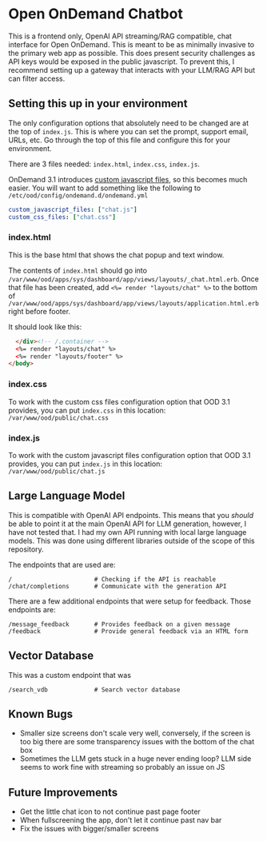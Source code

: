 # Open OnDemand Chatbot
This is a frontend only, OpenAI API streaming/RAG compatible, chat interface for Open OnDemand. This is meant to be as minimally invasive to the primary web app as possible. This does present security challenges as API keys would be exposed in the public javascript. To prevent this, I recommend setting up a gateway that interacts with your LLM/RAG API but can filter access.

## Setting this up in your environment
The only configuration options that absolutely need to be changed are at the top of `index.js`. This is where you can set the prompt, support email, URLs, etc. Go through the top of this file and configure this for your environment.

There are 3 files needed: `index.html`, `index.css`, `index.js`.

OnDemand 3.1 introduces [custom javascript files](https://osc.github.io/ood-documentation/latest/release-notes/v3.1-release-notes.html?highlight=custom_javascript_files#custom-javascript-files), so this becomes much easier. You will want to add something like the following to `/etc/ood/config/ondemand.d/ondemand.yml`
```yml
custom_javascript_files: ["chat.js"]
custom_css_files: ["chat.css"]
```

### index.html
This is the base html that shows the chat popup and text window.

The contents of `index.html` should go into `/var/www/ood/apps/sys/dashboard/app/views/layouts/_chat.html.erb`. Once that file has been created, add `<%= render "layouts/chat" %>` to the bottom of `/var/www/ood/apps/sys/dashboard/app/views/layouts/application.html.erb` right before footer.

It should look like this:

```html
  </div><!-- /.container -->
  <%= render "layouts/chat" %>
  <%= render "layouts/footer" %>
</body>
```

### index.css
To work with the custom css files configuration option that OOD 3.1 provides, you can put `index.css` in this location: `/var/www/ood/public/chat.css`

### index.js
To work with the custom javascript files configuration option that OOD 3.1 provides, you can put `index.js` in this location: `/var/www/ood/public/chat.js`

## Large Language Model
This is compatible with OpenAI API endpoints. This means that you *should* be able to point it at the main OpenAI API for LLM generation, however, I have not tested that. I had my own API running with local large language models. This was done using different libraries outside of the scope of this repository. 

The endpoints that are used are:
```
/                       # Checking if the API is reachable
/chat/completions       # Communicate with the generation API
```

There are a few additional endpoints that were setup for feedback. Those endpoints are:
```
/message_feedback       # Provides feedback on a given message
/feedback               # Provide general feedback via an HTML form
```

## Vector Database
This was a custom endpoint that was    
```
/search_vdb             # Search vector database
```

## Known Bugs
- Smaller size screens don't scale very well, conversely, if the screen is too big there are some transparency issues with the bottom of the chat box
- Sometimes the LLM gets stuck in a huge never ending loop? LLM side seems to work fine with streaming so probably an issue on JS

## Future Improvements
- Get the little chat icon to not continue past page footer
- When fullscreening the app, don't let it continue past nav bar
- Fix the issues with bigger/smaller screens

